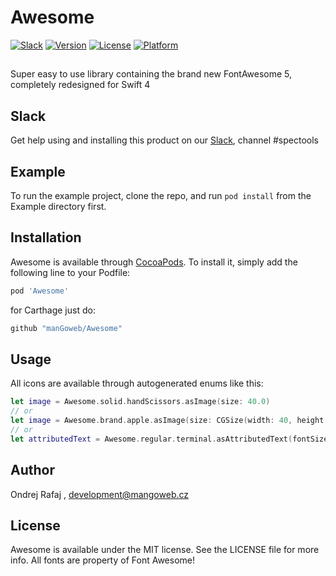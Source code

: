 # Awesome

[![Slack](https://img.shields.io/badge/join-slack-745EAF.svg?style=flat)](http://bit.ly/2B0dEyt)
[![Version](https://img.shields.io/cocoapods/v/FASwift.svg?style=flat)](http://cocoapods.org/pods/FASwift)
[![License](https://img.shields.io/cocoapods/l/FASwift.svg?style=flat)](http://cocoapods.org/pods/FASwift)
[![Platform](https://img.shields.io/cocoapods/p/FASwift.svg?style=flat)](http://cocoapods.org/pods/FASwift)

## 

Super easy to use library containing the brand new FontAwesome 5, completely redesigned for Swift 4

## Slack

Get help using and installing this product on our [Slack](http://bit.ly/2B0dEyt), channel #spectools

## Example

To run the example project, clone the repo, and run `pod install` from the Example directory first.

## Installation

Awesome is available through [CocoaPods](http://cocoapods.org). To install
it, simply add the following line to your Podfile:

```ruby
pod 'Awesome'
```

for Carthage just do:

```ruby
github "manGoweb/Awesome"
```

## Usage

All icons are available through autogenerated enums like this:

```swift
let image = Awesome.solid.handScissors.asImage(size: 40.0)
// or
let image = Awesome.brand.apple.asImage(size: CGSize(width: 40, height: 40), color: .red, backgroundColor: .blue)
// or
let attributedText = Awesome.regular.terminal.asAttributedText(fontSize: 17, color: .red, backgroundColor: .blue)
```

## Author

Ondrej Rafaj , development@mangoweb.cz

## License

Awesome is available under the MIT license. See the LICENSE file for more info. All fonts are property of Font Awesome!
